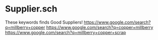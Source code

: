 # Supplier.sch
These keywords finds Good Suppliers!
https://www.google.com/search?q=millberry+copper
https://www.google.com/search?q=copper+millberry
https://www.google.com/search?q=millberry+copper+scrap
